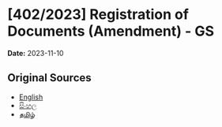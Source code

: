 # [402/2023] Registration of Documents (Amendment) - GS

**Date:** 2023-11-10

## Original Sources

- [English](https://documents.gov.lk/view/bills/2023/11/402-2023_E.pdf)
- [සිංහල](https://documents.gov.lk/view/bills/2023/11/402-2023_S.pdf)
- [தமிழ்](https://documents.gov.lk/view/bills/2023/11/402-2023_T.pdf)
